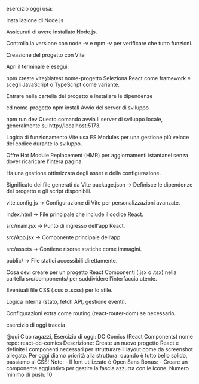 esercizio oggi usa:

Installazione di Node.js

Assicurati di avere installato Node.js.

Controlla la versione con node -v e npm -v per verificare che tutto funzioni.

Creazione del progetto con Vite

Apri il terminale e esegui:

npm create vite@latest nome-progetto
Seleziona React come framework e scegli JavaScript o TypeScript come variante.

Entrare nella cartella del progetto e installare le dipendenze

cd nome-progetto
npm install
Avvio del server di sviluppo

npm run dev
Questo comando avvia il server di sviluppo locale, generalmente su http://localhost:5173.

Logica di funzionamento
Vite usa ES Modules per una gestione più veloce del codice durante lo sviluppo.

Offre Hot Module Replacement (HMR) per aggiornamenti istantanei senza dover ricaricare l’intera pagina.

Ha una gestione ottimizzata degli asset e della configurazione.

Significato dei file generati da Vite
package.json → Definisce le dipendenze del progetto e gli script disponibili.

vite.config.js → Configurazione di Vite per personalizzazioni avanzate.

index.html → File principale che include il codice React.

src/main.jsx → Punto di ingresso dell'app React.

src/App.jsx → Componente principale dell’app.

src/assets → Contiene risorse statiche come immagini.

public/ → File statici accessibili direttamente.

Cosa devi creare per un progetto React
Componenti (.jsx o .tsx) nella cartella src/components/ per suddividere l’interfaccia utente.

Eventuali file CSS (.css o .scss) per lo stile.

Logica interna (stato, fetch API, gestione eventi).

Configurazioni extra come routing (react-router-dom) se necessario.


esercizio di oggi traccia

@qui Ciao ragazzi, Esercizio di oggi: DC Comics (React Components)
nome repo: react-dc-comics
Descrizione: Create un nuovo progetto React e definite i componenti necessari per strutturare il layout come da screenshot allegato. Per oggi diamo priorità alla struttura: quando è tutto bello solido, passiamo al CSS!
Note: - Il font utilizzato è Open Sans
Bonus: - Creare un componente aggiuntivo per gestire la fascia azzurra con le icone.
Numero minimo di push: 10




